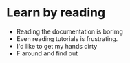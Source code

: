 # Learn by reading

* Reading the documentation is borimg
* Even reading tutorials is frustrating.
* I'd like to get my hands dirty
* F around and find out


